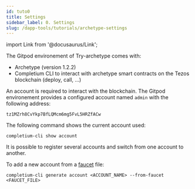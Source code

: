```yaml
---
id: tuto0
title: Settings
sidebar_label: 0. Settings
slug: /dapp-tools/tutorials/archetype-settings
---
```


import Link from '@docusaurus/Link';

The Gitpod environement of Try-archetype comes with:
* Archetype (version 1.2.2)
* Completium CLI to interact with archetype smart contracts on the Tezos blockchain (deploy, call, ...)

An account is required to interact with the blockchain. The Gitpod environement provides a configured account named `admin` with the following address:

```
tz1MZrh8CvYkp7BfLQMcm6mg5FvL5HRZfACw
```

The following command shows the current account used:

```
completium-cli show account
```

It is possible to register several accounts and switch from one account to another.

To add a new account from a <a href='https://faucet.tzalpha.net/'>faucet</a> file:

```
completium-cli generate account <ACCOUNT_NAME> --from-faucet <FAUCET_FILE>
```



